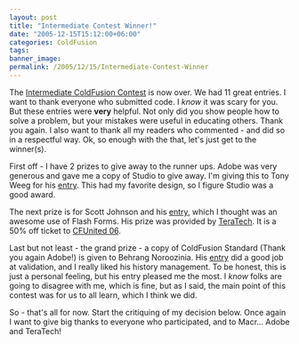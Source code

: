 ```yaml
---
layout: post
title: "Intermediate Contest Winner!"
date: "2005-12-15T15:12:00+06:00"
categories: ColdFusion 
tags: 
banner_image: 
permalink: /2005/12/15/Intermediate-Contest-Winner
---
```


The <a href="http://ray.camdenfamily.com/index.cfm/2005/10/30/Intermediate-ColdFusion-Contest">Intermediate  ColdFusion Contest</a> is now over. We had 11 great entries. I want to thank  everyone who submitted code. I <i>know</i> it was scary for you. But these entries were <b>very</b> helpful. Not only did you show people how to solve a problem, but your mistakes were useful in educating others. Thank you again. I also want to thank all my readers who commented - and did so in a respectful way. Ok, so enough with the that, let's just get to the winner(s).

First off - I have 2 prizes to give away to the runner ups. Adobe was very generous and gave me a copy of Studio to give away. I'm giving this to Tony Weeg for his <a href="http://ray.camdenfamily.com/index.cfm/2005/12/12/Intermediate-Contest-Entry-10">entry</a>. This had my favorite design, so I figure Studio was a good award. 

The next prize is for Scott Johnson and his <a href="http://ray.camdenfamily.com/index.cfm/2005/12/1/Intermediate-Contest-Entry-8">entry</a>, which I thought was an awesome use of Flash Forms. His prize was provided by <a href="http://www.teratech.com">TeraTech</a>. It is a 50% off ticket to <a href="http://www.cfunited.org">CFUnited 06</a>. 

Last but not least - the grand prize - a copy of ColdFusion Standard (Thank you again Adobe!) is given to Behrang Noroozinia. His <a href="http://ray.camdenfamily.com/index.cfm/2005/11/23/Intermediate-Contest-Entry-4">entry</a> did a good job at validation, and I really liked his history management. To be honest, this is just a personal feeling, but his entry pleased me the most. I <i>know</i> folks are going to disagree with me, which is fine, but as I said, the main point of this contest was for us to all learn, which I think we did.

So - that's all for now. Start the critiquing of my decision below. Once again I want to give big thanks to everyone who participated, and to Macr... Adobe and TeraTech!